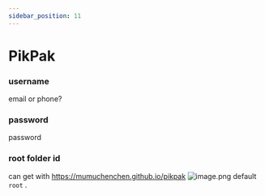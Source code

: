 ```yaml
---
sidebar_position: 11
---
```


# PikPak

### username
email or phone?

### password
password

### root folder id
can get with https://mumuchenchen.github.io/pikpak 
![image.png](https://store.heytapimage.com/cdo-portal/feedback/202112/25/7227fcbb5ebbeb6f1d8210ba803870de.png)
default `root` .